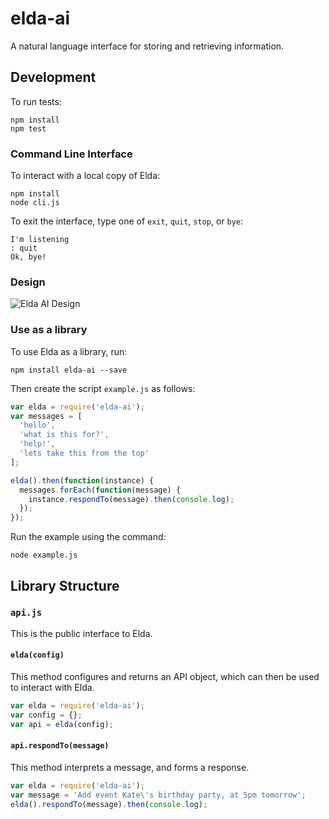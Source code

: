 # elda-ai
A natural language interface for storing and retrieving information.

##  Development

To run tests:
```
npm install
npm test
```

### Command Line Interface

To interact with a local copy of Elda:
```
npm install
node cli.js
```

To exit the interface, type one of `exit`, `quit`, `stop`, or `bye`:
```
I'm listening
: quit
Ok, bye!
```

### Design

![Elda AI Design](https://goo.gl/rAS0gR)

### Use as a library

To use Elda as a library, run:
```
npm install elda-ai --save
```

Then create the script `example.js` as follows:
```js
var elda = require('elda-ai');
var messages = [
  'hello',
  'what is this for?',
  'help!',
  'lets take this from the top'
];

elda().then(function(instance) {
  messages.forEach(function(message) {
    instance.respondTo(message).then(console.log);
  });
});

```

Run the example using the command:
```
node example.js
```

## Library Structure

### `api.js`
This is the public interface to Elda.

#### `elda(config)`
This method configures and returns an API object, which can then be used to interact with Elda.

```js
var elda = require('elda-ai');
var config = {};
var api = elda(config);
```

#### `api.respondTo(message)`
This method interprets a message, and forms a response.

```js
var elda = require('elda-ai');
var message = 'Add event Kate\'s birthday party, at 5pm tomorrow';
elda().respondTo(message).then(console.log);
```
